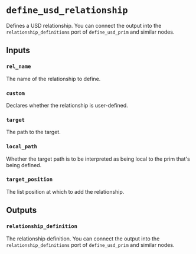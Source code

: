 # `define_usd_relationship`

Defines a USD relationship. You can connect the output into the `relationship_definitions` port of `define_usd_prim` and similar nodes. 

## Inputs

### `rel_name`

The name of the relationship to define.

### `custom`

Declares whether the relationship is user-defined.

### `target`

The path to the target.

### `local_path`
<!-- NEEDS VETTING -->
Whether the target path is to be interpreted as being local to the prim that's being defined.

### `target_position`

The list position at which to add the relationship.

## Outputs

### `relationship_definition`

The relationship definition. You can connect the output into the `relationship_definitions` port of `define_usd_prim` and similar nodes.
